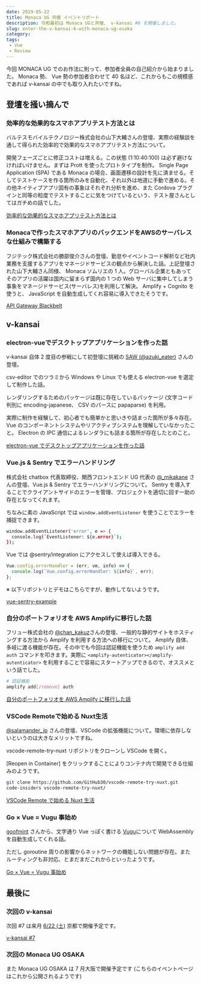 ```yaml
---
date: 2019-05-22
title: Monaca UG 共催 イベントリポート
description: 令和最初は Monaca UGと共催、 v-kansai #6 を開催しました。
slug: enter-the-v-kansai-6-with-monaca-ug-osaka
category: 
tags: 
 - Vue
 - Review
---
```


今回 MONACA UG でのお作法に則って、参加者全員の自己紹介から始まりました。 Monaca 勢、 Vue 勢の参加者合わせて 40 名ほど、これからもこの規模感であれば v-kansai の中でも取り入れたいですね。

## 登壇を掻い摘んで

### 効率的な効果的なスマホアプリテスト方法とは

バルテスモバイルテクノロジー株式会社の山下大輔さんの登壇、実際の経験談を通して得られた効率的で効果的なスマホアプリテスト方法について。

開発フェーズごとに修正コストは増える。この状態 (1:10:40:100) は必ず避けなければいけません。まずは Prott を使ったプロトタイプを制作。 Single Page Application (SPA) である Monaca の場合、画面遷移の設計を先に済ませる。そしてテストケースを作る箇所のみを自動化、それ以外は地道に手動で進める。その他ネイティブアプリ固有の事象はそれぞれ分析を進め、また Cordova プラグインと同等の粒度でテストすることに気をつけているという、テスト屋さんとしてはガチめの話でした。

<a class="link-preview" href="https://www.slideshare.net/DaisukeYamashita4/monaca-ug-osaka20190522">効率的な効果的なスマホアプリテスト方法とは</a>

### Monacaで作ったスマホアプリのバックエンドをAWSのサーバレスな仕組みで構築する

フジテック株式会社の勝部俊介さんの登壇、勤怠やイベントコード解析など社内業務を支援するアプリをマネージドサービスの観点から解決した話。上記登壇された山下大輔さん同様、 Monaca ソムリエの 1 人。グローバル企業ともあってそのアプリの活躍は国内に留まらず国内の 1 つの Web サーバに集中してしまう事象をマネージドサービス(サーバレス)を利用して解決。 Amplify + Cognito を使うと、 JavaScript を自動生成してくれ容易に導入できたそうです。

<a class="link-preview" href="https://www.slideshare.net/AmazonWebServicesJapan/aws-black-belt-online-seminar-2016-amazon-api-gateway">API Gateway Blackbelt</a>

## v-kansai

### electron-vueでデスクトップアプリケーションを作った話

v-kansai 自体 2 度目の参戦にして初登壇に挑戦の [SAW (@azuki_eater)](https://twitter.com/azuki_eater) さんの登壇。

csv-editor でのツラミから Windows や Linux でも使える electron-vue を選定して制作した話。

レンダリングするためのパッケージは既に存在しているパッケージ (文字コード判別に encoding-japanese、 CSV のパースに papaparse) を利用。

実際に制作を経験して、初心者でも簡単かと思いきや詰まった箇所が多々存在。 Vue のコンポーネントシステムやリアクティブシステムを理解していなかったこと。 Electron の IPC 通信によるレンダラにも詰まる箇所が存在したとのこと。

<a class="link-preview" href="https://www.slideshare.net/azuki-penguin/vuejselectronvue-147187848">electron-vue でデスクトップアプリケーションを作った話</a>

### Vue.js & Sentry でエラーハンドリング

株式会社 chatbox 代表取締役、関西フロントエンド UG 代表の [@_mikakane](https://twitter.com/_mikakane) さんの登壇、Vue.js & Sentry でエラーハンドリングについて。 Sentry を導入することでクライアントサイドのエラーを管理、プロジェクトを適切に回す一助の存在となってくれます。

ちなみに素の JavaScript では `window.addEventListener` を使うことでエラーを捕捉できます。

```bash
window.addEventListener('error', e => {
  console.log(`EventListener: ${e.error}`);
});
```

Vue では @sentry/integration にアクセスして使えば導入できる。

```js
Vue.config.errorHandler = (err, vm, info) => {
  console.log(`Vue.config.errorHandler: ${info}`, err);
};
```

※ 以下リポジトリとデモはこちらですが、動作してないようです。

<a class="link-preview" href="https://github.com/chatbox-inc/vue-sentry-example">vue-sentry-example</a>

### 自分のポートフォリオを AWS Amplifyに移行した話

フリュー株式会社の [@chan_kakuz](https://twitter.com/chan_kakuz)さんの登壇、一般的な静的サイトをホスティングする方法から Amplify を利用する方法への移行について。 Amplify 自体、多岐に渡る機能が存在。その中でも今回は認証機能を使うため `amplify add auth` コマンドを叩きます。実際に `<amplify-autenticator></amplify-autenticator>` を利用することで容易にスタートアップできるので、オススメという話でした。

```bash
# 認証機能
amplify add[/remove] auth
```

<a class="link-preview" href="https://slides.com/chan_kakuz/amplify#/">自分のポートフォリオを AWS Amplify に移行した話</a>

### VSCode Remoteで始める Nuxt生活

[@salamander_jp](https://twitter.com/salamander_jp) さんの登壇、VSCode の拡張機能について。環境に依存しないというのは大きなメリットですね。

vscode-remote-try-nuxt リポジトリをクローンし VSCode を開く。

[Reopen in Container] をクリックすることによりコンテナ内で開発できる仕組みのようです。

```bash
git clone https://github.com/GitHub30/vscode-remote-try-nuxt.git
code-insiders vscode-remote-try-nuxt/
```

<a class="link-preview" href="https://qiita.com/relu/items/defde8de8c4d21af662f">VSCode Remote で始める Nuxt 生活</a>

### Go × Vue = Vugu 事始め

[goofmint](https://twitter.com/goofmint) さんから、文字通り Vue っぽく書ける [Vugu](https://www.vugu.org/)について WebAssembly を自動生成してくれる話。

ただし goroutine 周りの影響からネットワークの機能しない問題が存在。またルーティングも非対応、とまだまだこれからといったようです。

<a class="link-preview" href="https://qiita.com/goofmint/items/5ca362af3cbd34eeaf59">Go × Vue = Vugu 事始め</a>

## 最後に

### 次回の v-kansai

次回 #7 は来月 [6/22 (土)](https://vuekansai.connpass.com/event/127057) 京都で開催予定です。

<a class="link-preview" href="https://vuekansai.connpass.com/event/127057">v-kansai #7</a>

### 次回の Monaca UG OSAKA

また Monaca UG OSAKA は 7 月大阪で開催予定です (こちらのイベントページはこれから公開されるようです)
